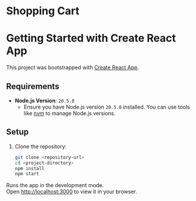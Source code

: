 # Shopping Cart
# Getting Started with Create React App

This project was bootstrapped with [Create React App](https://github.com/facebook/create-react-app).
## Requirements
- **Node.js Version**: `20.5.0`
  - Ensure you have Node.js version `20.5.0` installed. You can use tools like [nvm](https://github.com/nvm-sh/nvm) to manage Node.js versions.

## Setup
1. Clone the repository:
   ```bash
   git clone <repository-url>
   cd <project-directory>
   npm install
   npm start

Runs the app in the development mode.\
Open [http://localhost:3000](http://localhost:3000) to view it in your browser.
